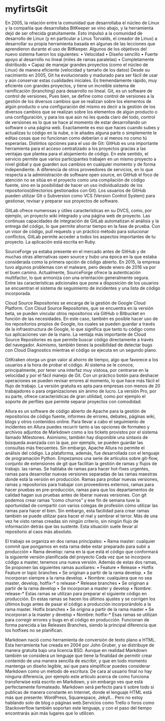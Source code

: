 # myfirtsGit
En 2005, la relación entre la comunidad que desarrollaba el núcleo de Linux y la compañía que desarrollaba BitKeeper se vino abajo, y la herramienta dejó de ser ofrecida gratuitamente. Esto impulsó a la comunidad de desarrollo de Linux (y en particular a Linus Torvalds, el creador de Linux) a desarrollar su propia herramienta basada en algunas de las lecciones que aprendieron durante el uso de BitKeeper. Algunos de los objetivos del nuevo sistema fueron los siguientes:
    • Velocidad
    • Diseño sencillo
    • Fuerte apoyo al desarrollo no lineal (miles de ramas paralelas)
    • Completamente distribuido
    • Capaz de manejar grandes proyectos (como el núcleo de Linux) de manera eficiente (velocidad y tamaño de los datos)
Desde su nacimiento en 2005, Git ha evolucionado y madurado para ser fácil de usar y aún conservar estas cualidades iniciales. Es tremendamente rápido, muy eficiente con grandes proyectos, y tiene un increíble sistema de ramificación (branching) para desarrollo no lineal.
Git, es un software de control de versiones, Pues bien, se define como control de versiones a la gestión de los diversos cambios que se realizan sobre los elementos de algún producto o una configuración del mismo es decir a la gestión de los diversos cambios que se realizan sobre los elementos de algún producto o una configuración, y para los que aún no les queda claro del todo, control de versiones es lo que se hace al momento de estar desarrollando un software o una página web. Exactamente es eso que haces cuando subes y actualizas tu código en la nube, o le añades alguna parte o simplemente le editas cosas que no funcionan como deberían o al menos no como tú esperarías.
Distintos opciones para el uso de Git:
GitHub es una importante herramienta para el acceso centralizado a los proyectos gracias a las ventajas que plantea para el alojamiento de código. En este sentido, el servicio permite que varios participantes trabajen en un mismo proyecto a nivel global y que guarden sus cambios en cualquier momento y de forma independiente. A diferencia de otros proveedores de servicios, en lo que respecta a la administración de software open source, en GitHub el foco de atención no se sitúa en el proyecto como una compilación de código fuente, sino en la posibilidad de hacer un uso individualizado de los repositorios(directorios gestionados con Git). Los usuarios de GitHub pueden utilizar Git o Subversion como VCS (Version Control System) para gestionar, revisar y preparar sus proyectos de software.

GitLab ofrece numerosas y útiles características en su DVCS, como, por ejemplo, un proyecto wiki integrado y una página web de proyecto. Las continuas capacidades de integración de GitLab automatizan el análisis y la entrega del código, lo que permite ahorrar tiempo en la fase de prueba. Con un visor de código, pull requests y un práctico método para solucionar conflictos, GitLab permite acceder a todos los aspectos importantes de tu proyecto. La aplicación está escrita en Ruby.

SourceForge ya estaba presente en el mercado antes de GitHub y de muchas otras alternativas open source y hubo una época en la que estaba considerada como la primera opción de código abierto. En 2015, la empresa tuvo algunos problemas con el malware, pero desde enero de 2016 va por el buen camino. Actualmente, SourceForge ofrece la autenticación multifactor, lo que armoniza con una orientación generalmente segura. Entre las características adicionales que pone a disposición de los usuarios se encuentran el sistema de seguimiento de incidentes y una lista de código incorporada.

Cloud Source Repositories se encarga de la gestión de Google Cloud Platform. Con Cloud Source Repositories, que se encuentra en la versión beta, se pueden vincular otros repositorios vía GitHub o Bitbucket en función de las necesidades. En este caso, también es posible hacer uso de los repositorios propios de Google, los cuales se pueden guardar a través de la infraestructura de Google, lo que significa que tanto tu código como tus aplicaciones van de la mano. La ventaja más importante de Cloud Source Repositories es que permite buscar código directamente a través del navegador. Asimismo, también tienes la posibilidad de detectar bugs con Cloud Diagnostics mientras el código se ejecuta en un segundo plano.

GitKraken otorga un gran valor al ahorro de tiempo, algo que favorece a los usuarios a la hora de probar el código. Al sistema se le conoce, principalmente, por tener una interfaz muy vistosa, por centrarse en la velocidad y por el fácil manejo de Git. Con un práctico botón para deshacer operaciones se pueden revisar errores al momento, lo que hace más fácil el flujo de trabajo. La versión gratuita es apta para empresas con menos de 20 trabajadores o para organizaciones sin ánimo de lucro. La versión Pro, por su parte, ofrece características de gran utilidad, como por ejemplo el soporte de perfiles que permite separar proyectos con comodidad.

Allura es un software de código abierto de Apache para la gestión de repositorios de código fuente, informes de errores, debates, páginas wiki, blogs y otros contenidos online. Para llevar a cabo el seguimiento de incidentes en Allura puedes recurrir tanto a las opciones de formateo y archivos adjuntos de Markdown como a los tickets provistos por el sistema llamado Milestones. Asimismo, también hay disponible una sintaxis de búsqueda avanzada con la que, por ejemplo, se pueden guardar las consultas más frecuentes. Sin embargo, Apache Allura no permite el análisis del código. La plataforma, además, fue desarrollada con el lenguaje de programación Python.
Empezamos una serie de artículos sobre git-flow, conjunto de extensiones de git que facilitan la gestión de ramas y flujos de trabajo.
las ramas. Se hablaba de ramas para hacer hot-fixes urgentes, ramas para desarrollar nuevas versiones separadas de las ramas maestras donde está la versión en producción. Ramas para probar nuevas versiones, ramas y repositorios para trabajar con proveedores externos, ramas para hacer pruebas en pre-producción, ramas para que los departamentos de calidad hagan sus pruebas antes de liberar nuevas versiones. Con git podemos crear ramas “como churros” y ese fin de semana tuve la oportunidad de compartir con varios colegas de profesión cómo utilizar las ramas para hacer el bien. Sin embargo, esta facilidad para crear ramas también se puede utilizar para hacer el mal y sembrar el terror. Más de una vez he visto ramas creadas sin ningún criterio, sin ningún flujo de información detrás que las sustente. Esta situación suele llevar al repositorio al caos más absoluto.

El trabajo se organiza en dos ramas principales:
    • Rama master: cualquier commit que pongamos en esta rama debe estar preparado para subir a producción
    • Rama develop: rama en la que está el código que conformará la siguiente versión planificada del proyecto
Cada vez que se incorpora código a master, tenemos una nueva versión.
Además de estas dos ramas, Se proponen las siguientes ramas auxiliares:
    • Feature
    • Release
    • Hotfix
Feature or topic branches
    • Se originan a partir de la rama develop.
    • Se incorporan siempre a la rama develop.
    • Nombre: cualquiera que no sea master, develop, hotfix-* o release-*
Release branches
    • Se originan a partir de la rama develop
    • Se incorporan a master y develop
    • Nombre: release-*
Estas ramas se utilizan para preparar el siguiente código en producción. En estas ramas se hacen los últimos ajustes y se corrigen los últimos bugs antes de pasar el código a producción incorporándolo a la rama master.
Hotfix branches
    • Se origina a partir de la rama master
    • Se incorporan a la master y develop
    • Nombre: hotfix-*
Esas ramas se utilizan para corregir errores y bugs en el código en producción. Funcionan de forma parecida a las Releases Branches, siendo la principal diferencia que los hotfixes no se planifican.

Markdown nació como herramienta de conversión de texto plano a HTML.
Esta herramienta fue creada en 2004 por John Gruber, y se distribuye de manera gratuita bajo una licencia BSD.
Aunque en realidad Markdown también se considera un lenguaje que tiene la finalidad de permitir crear contenido de una manera sencilla de escribir, y que en todo momento mantenga un diseño legible, así que para simplificar puedes considerar Markdown como un método de escritura.
De cara al usuario final no hay ninguna diferencia, por ejemplo este artículo acerca de  como funciona transferwise está escrito en Markdown, y sin embargo ves que está perfectamente formateado.
Markdown será perfecto para ti sobre todo si publicas de manera constante en Internet, donde el lenguaje HTML está más que presente: WordPress, Squarespace, Jekyll…
Pero no estoy hablando solo de blog o páginas web.Servicios como Trello o foros como Stackoverflow también soportan este lenguaje, y con el paso del tiempo encontrarás aún más lugares que lo utilicen.

